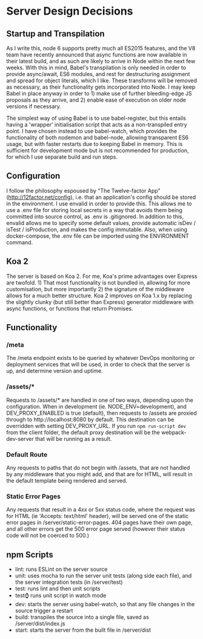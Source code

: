 # Server Design Decisions


## Startup and Transpilation

As I write this, node 6 supports pretty much all ES2015 features, and the V8 team have recently announced that async functions
are now available in their latest build, and as such are likely to arrive in Node within the next few weeks. With this in
mind, Babel's transpilation is only needed in order to provide async/await, ES6 modules, and rest for destructuring assignment
and spread for object literals, which I like. These transforms will be removed as necessary, as their functionality gets
incorporated into Node. I may keep Babel in place anyway in order to 1) make use of further bleeding-edge JS proposals
as they arrive, and 2) enable ease of execution on older node versions if necessary.

The simplest way of using Babel is to use babel-register, but this entails having a 'wrapper' initialisation script that
acts as a non-transpiled entry point. I have chosen instead to use babel-watch, which provides the functionality of both
nodemon and babel-node, allowing transparent ES6 usage, but with faster restarts due to keeping Babel in memory. This 
is sufficient for development mode but is not recommended for production, for which I use separate build and run steps.


## Configuration

I follow the philosophy espoused by "The Twelve-factor App" (http://12factor.net/config), i.e. that an application's config
should be stored in the environment. I use envalid in order to provide this. This allows me to use a .env file for storing
local secrets in a way that avoids them being committed into source control, as .env is .gitignored. In addition to this,
envalid allows me to specify some default values, provide automatic isDev / isTest / isProduction, and makes the config
immutable. Also, when using docker-compose, the .env file can be imported using the ENVIRONMENT command.


## Koa 2

The server is based on Koa 2. For me, Koa's prime advantages over Express are twofold. 1) That most functionality is not
bundled in, allowing for more customisation, but more importantly 2) the signature of the middleware allows for a much better
structure. Koa 2 improves on Koa 1.x by replacing the slightly clunky (but still better than Express) generator middleware
with async functions, or functions that return Promises.


## Functionality

### /meta

The /meta endpoint exists to be queried by whatever DevOps monitoring or deployment services that will be used,
in order to check that the server is up, and determine version and uptime.

### /assets/*

Requests to /assets/* are handled in one of two ways, depending upon the configuration. When in development
(ie. NODE_ENV=development), and DEV_PROXY_ENABLED is true (default), then requests
to /assets are proxied through to http://localhost:8080 by default. This destination
can be overridden with setting DEV_PROXY_URL. If you run `npm run-script dev` from 
the client folder, the default proxy destination will be the webpack-dev-server
that will be running as a result.
 
### Default Route

Any requests to paths that do not begin with /assets, that are not handled
by any middleware that you might add, and that are for HTML, will result in the 
default template being rendered and served.


### Static Error Pages

Any requests that result in a 4xx or 5xx status code, where the request was for
HTML (ie 'Accepts: text/html' header), will be served one of the static error
pages in /server/static-error-pages. 404 pages have their own page, and all 
other errors get the 500 error page served (however their status code will not
be coerced to 500.)


## npm Scripts

* lint: runs ESLint on the server source
* unit: uses mocha to run the server unit tests (along side each file), and the
	server integration tests (in /server/test)
* test: runs lint and then unit scripts
* test:watch: runs unit script in watch mode
* dev: starts the server using babel-watch, so that any file changes in the source
    trigger a restart
* build: transpiles the source into a single file, saved as /server/dist/index.js
* start: starts the server from the built file in /server/dist
